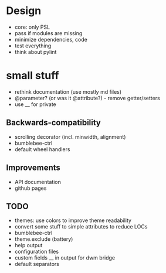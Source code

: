 # Design
- core: only PSL
- pass if modules are missing
- minimize dependencies, code
- test everything
- think about pylint

# small stuff
- rethink documentation (use mostly md files)
- @parameter? (or was it @attribute?) - remove getter/setters
- use __ for private

## Backwards-compatibility
- scrolling decorator (incl. minwidth, alignment)
- bumblebee-ctrl
- default wheel handlers

## Improvements
- API documentation
- github pages

## TODO
- themes: use colors to improve theme readability
- convert some stuff to simple attributes to reduce LOCs
- bumblebee-ctrl
- theme.exclude (battery)
- help output
- configuration files
- custom fields __ in output for dwm bridge
- default separators
